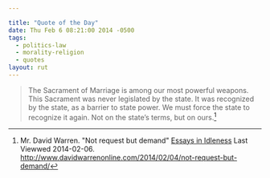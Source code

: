 ```yaml
---

title: "Quote of the Day"
date: Thu Feb 6 08:21:00 2014 -0500
tags:
  - politics-law
  - morality-religion
  - quotes
layout: rut
---
```



>The Sacrament of Marriage is among our most powerful weapons. This Sacrament was never legislated by the state. It was recognized by the state, as a barrier to state power. We must force the state to recognize it again. Not on the state’s terms, but on ours.[^20140206-1]


[^20140206-1]: Mr. David Warren.  "Not request but demand" [Essays in Idleness](http://www.davidwarrenonline.com/) Last Viewwed 2014-02-06.  <http://www.davidwarrenonline.com/2014/02/04/not-request-but-demand/>
